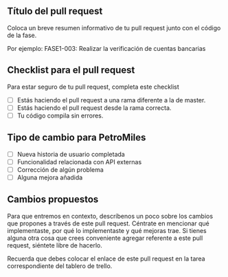 ## Título del pull request
Coloca un breve resumen informativo de tu pull request junto con el código de la fase. 

Por ejemplo: FASE1-003: Realizar la verificación de cuentas bancarias

## Checklist para el pull request
Para estar seguro de tu pull request, completa este checklist

- [ ] Estás haciendo el pull request a una rama diferente a la de master.
- [ ] Estás haciendo el pull request desde la rama correcta. 
- [ ] Tu código compila sin errores.

## Tipo de cambio para PetroMiles

- [ ] Nueva historia de usuario completada
- [ ] Funcionalidad relacionada con API externas
- [ ] Corrección de algún problema
- [ ] Alguna mejora añadida

## Cambios propuestos
Para que entremos en contexto, descríbenos un poco sobre los cambios que propones a través de este pull request. 
Céntrate en mencionar qué implementaste, por qué lo implementaste y qué mejoras trae.
Si tienes alguna otra cosa que crees conveniente agregar referente a este pull request, siéntete libre de hacerlo.

Recuerda que debes colocar el enlace de este pull request en la tarea correspondiente del tablero de trello. 
